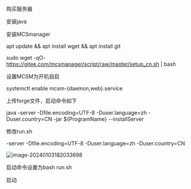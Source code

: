 购买服务器

安装java

安装MCSmanager

apt update && apt install wget && apt install git

sudo wget -qO- https://gitee.com/mcsmanager/script/raw/master/setup_cn.sh | bash

设置MCSM为开机自启

systemctl enable mcsm-{daemon,web}.service

上传forge文件，启动命令如下

java -server -Dfile.encoding=UTF-8 -Duser.language=zh -Duser.country=CN -jar ${ProgramName} --installServer

修改run.sh

-server -Dfile.encoding=UTF-8 -Duser.language=zh -Duser.country=CN

![image-20240103182033698](C:\Users\CC507\AppData\Roaming\Typora\typora-user-images\image-20240103182033698.png)

启动命令设置为bash run.sh

启动